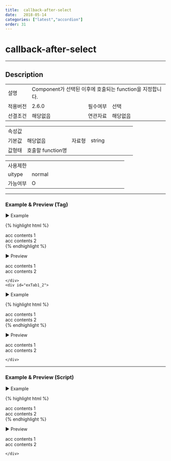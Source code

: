 ```yaml
---
title:  callback-after-select
date:   2018-05-14
categories: ["latest","accordion"]
order: 31
---
```


callback-after-select
===

---

## Description

<table style="width:100%">
    <colgroup>
        <col width="15%"/>
        <col width="35%"/>
        <col width="15%"/>
        <col width="35%"/>
    </colgroup>
    <tr>
        <td class="tdTitle tdBg">설명</td>
        <td colspan="3">Component가 선택된 이후에 호출되는 function을 지정합니다.</td>
    </tr>
    <tr>
        <td class="tdTitle tdBg">적용버전</td>
        <td>2.6.0</td>
        <td class="tdTitle tdBg">필수여부</td>
        <td>선택</td>
    </tr>
    <tr>
        <td class="tdTitle tdBg">선결조건</td>
        <td>해당없음</td>
        <td class="tdTitle tdBg">연관자료</td>
        <td>해당없음</td>
    </tr>
</table>
<table style="width:100%">
    <colgroup>
        <col width="15%"/>
        <col width="35%"/>
        <col width="15%"/>
        <col width="35%"/>
    </colgroup>
    <tr>
        <td class="tdTitle tdBg tdCenter" colspan="4">속성값</td>
    </tr>
    <tr>
        <td class="tdTitle tdBg">기본값</td>
        <td>해당없음</td>
        <td class="tdTitle tdBg">자료형</td>
        <td>string</td>
    </tr>
    <tr>
        <td class="tdTitle tdBg">값형태</td>
        <td colspan="3">호출할 function명</td>
    </tr>
</table>
<table style="width:100%">
    <colgroup>
        <col width="20%"/>
        <col width="20%"/>
        <col width="20%"/>
        <col width="20%"/>
        <col width="20%"/>
    </colgroup>
    <tr>
        <td class="tdTitle tdBg tdCenter" colspan="5">사용제한</td>
    </tr>
    <tr>
        <td class="tdTitle tdBg">uitype</td>
        <td class="tdCenter">normal</td>
        <td></td>
        <td></td>
        <td></td>
    </tr>
    <tr>
        <td class="tdTitle tdBg">가능여부</td>
        <td class="tdBlue tdCenter">O</td>
        <td></td>
        <td></td>
        <td></td>
    </tr>
</table>

---
### Example & Preview (Tag)

<script>
    function afterSelectfunc(){
        alert('select이후 호출');
    }
</script>

<sbux-tabs id="exTab1" name="exTab1" uitype="normal" title-target-id-array="{exTab1_1,exTab1_2}" title-text-array="normal{고정형,변동형}" is-scrollable="false">
</sbux-tabs>
<div class="tab-content">
    <div id="exTab1_1">

▶ Example

{% highlight html %}
<script>
    function afterSelectfunc(){
        alert('select이후 호출');
    }
</script>
<sbux-accordion id="sbIdx1_1" name="sbIdx1_1" uitype="normal" title-target-id-array="acc1_1^acc1_2" title-text-array="acc1_1^acc1_2" callback-after-select="afterSelectfunc"></sbux-accordion>
<div id="acc1_1">
   acc contents 1
</div>
<div id="acc1_2">
   acc contents 2
</div>
{% endhighlight %}

<br>

▶ Preview 

<sbux-accordion id="sbIdx1_1" name="sbIdx1_1" uitype="normal" title-target-id-array="acc1_1^acc1_2" title-text-array="acc1_1^acc1_2" callback-after-select="afterSelectfunc"></sbux-accordion>
<div id="acc1_1">
   acc contents 1
</div>
<div id="acc1_2">
   acc contents 2
</div>

    </div>
    <div id="exTab1_2">

▶ Example

{% highlight html %}
<script>
    var accJsonData=[
        { "id": "0", "pid": "-1", "order": "1", "targetid": "acc2_1", "text": "acc2_1" },
        { "id": "1", "pid": "-1", "order": "2", "targetid": "acc2_2", "text": "acc2_2" }
    ];
    function afterSelectfunc(){
        alert('select이후 호출');
    }
</script>
<sbux-accordion id="sbIdx1_2" name="sbTagNm1_2" uitype="normal" jsondata-ref="accJsonData" callback-after-select="afterSelectfunc"></sbux-accordion>
<div id="acc2_1">
   acc contents 1
</div>
<div id="acc2_2">
   acc contents 2
</div>
{% endhighlight %}


<br>

▶ Preview 

<script>
    var accJsonData1=[
        { "id": "0", "pid": "-1", "order": "1", "targetid": "acc2_1", "text": "acc2_1" },
        { "id": "1", "pid": "-1", "order": "2", "targetid": "acc2_2", "text": "acc2_2" }
    ];
    function afterSelectfunc(){
        alert('select이후 호출');
    }
</script>
<sbux-accordion id="sbIdx1_2" name="sbTagNm1_2" uitype="normal" jsondata-ref="accJsonData1" callback-after-select="afterSelectfunc"></sbux-accordion>
<div id="acc2_1">
   acc contents 1
</div>
<div id="acc2_2">
   acc contents 2
</div>

    </div>
</div>

---
### Example & Preview (Script)

<sbux-tabs id="exTab2" name="exTab2" uitype="normal" title-target-id-array="exTab2_1" title-text-array="normal(변동형)" is-scrollable="false">
</sbux-tabs>
<div class="tab-content">
    <div id="exTab2_1">

▶ Example

{% highlight html %}
<div id="sbArea3_1"></div>
<div id="acc3_1">
   acc contents 1
</div>
<div id="acc3_2">
   acc contents 2
</div>
<script>
    var accJsonData2=[
        { "id": "0", "pid": "-1", "order": "1", "targetid": "acc3_1", "text": "acc3_1" },
        { "id": "1", "pid": "-1", "order": "2", "targetid": "acc3_2", "text": "acc3_2" }
    ];
    function afterSelectfunc(){
        alert('select이후 호출');
    }
    $(document).ready(function(){
        $('#sbArea3_1').sbAccordion({
            name : 'sbScriptNm3_1',
            uitype : 'normal',
            jsondataRef : 'accJsonData2',
            callbackAfterSelect : 'afterSelectfunc'
        });
    }); 
</script>
{% endhighlight %}

<br>

▶ Preview 

<div id="sbArea3_1"></div>
<div id="acc3_1">
   acc contents 1
</div>
<div id="acc3_2">
   acc contents 2
</div>
<script>
    var accJsonData2=[
        { "id": "0", "pid": "-1", "order": "1", "targetid": "acc3_1", "text": "acc3_1" },
        { "id": "1", "pid": "-1", "order": "2", "targetid": "acc3_2", "text": "acc3_2" }
    ];
    function afterSelectfunc(){
        alert('select이후 호출');
    }
    $(document).ready(function(){
        $('#sbArea3_1').sbAccordion({
            name : 'sbScriptNm3_1',
            uitype : 'normal',
            jsondataRef : 'accJsonData2',
            callbackAfterSelect : 'afterSelectfunc'
        });
    }); 
</script>

    </div>
</div>